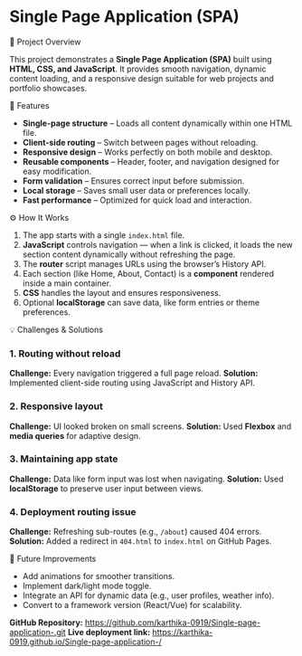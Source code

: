 # Single Page Application (SPA)

 📘 Project Overview

This project demonstrates a **Single Page Application (SPA)** built using **HTML, CSS, and JavaScript**. It provides smooth navigation, dynamic content loading, and a responsive design suitable for web projects and portfolio showcases.

 🚀 Features

* **Single-page structure** – Loads all content dynamically within one HTML file.
* **Client-side routing** – Switch between pages without reloading.
* **Responsive design** – Works perfectly on both mobile and desktop.
* **Reusable components** – Header, footer, and navigation designed for easy modification.
* **Form validation** – Ensures correct input before submission.
* **Local storage** – Saves small user data or preferences locally.
* **Fast performance** – Optimized for quick load and interaction.

⚙️ How It Works

1. The app starts with a single `index.html` file.
2. **JavaScript** controls navigation — when a link is clicked, it loads the new section content dynamically without refreshing the page.
3. The **router** script manages URLs using the browser’s History API.
4. Each section (like Home, About, Contact) is a **component** rendered inside a main container.
5. **CSS** handles the layout and ensures responsiveness.
6. Optional **localStorage** can save data, like form entries or theme preferences.

 💡 Challenges & Solutions

### 1. Routing without reload

**Challenge:** Every navigation triggered a full page reload.
**Solution:** Implemented client-side routing using JavaScript and History API.

### 2. Responsive layout

**Challenge:** UI looked broken on small screens.
**Solution:** Used **Flexbox** and **media queries** for adaptive design.

### 3. Maintaining app state

**Challenge:** Data like form input was lost when navigating.
**Solution:** Used **localStorage** to preserve user input between views.

### 4. Deployment routing issue

**Challenge:** Refreshing sub-routes (e.g., `/about`) caused 404 errors.
**Solution:** Added a redirect in `404.html` to `index.html` on GitHub Pages.

 🧠 Future Improvements

* Add animations for smoother transitions.
* Implement dark/light mode toggle.
* Integrate an API for dynamic data (e.g., user profiles, weather info).
* Convert to a framework version (React/Vue) for scalability.

**GitHub Repository:** https://github.com/karthika-0919/Single-page-application-.git
**Live deployment link:**  https://karthika-0919.github.io/Single-page-application-/
